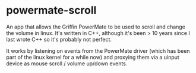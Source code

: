 # powermate-scroll

An app that allows the Griffin PowerMate to be used to scroll and change the volume in linux. It's written in C++, although it's been > 10 years since I last wrote C++ so it's probably not perfect. 

It works by listening on events from the PowerMate driver (which has been part of the linux kernel for a while now) and proxying them via a uinput device as mouse scroll / volume up/down events. 

